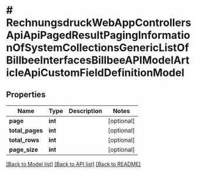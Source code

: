 # # RechnungsdruckWebAppControllersApiApiPagedResultPagingInformationOfSystemCollectionsGenericListOfBillbeeInterfacesBillbeeAPIModelArticleApiCustomFieldDefinitionModel

## Properties

Name | Type | Description | Notes
------------ | ------------- | ------------- | -------------
**page** | **int** |  | [optional]
**total_pages** | **int** |  | [optional]
**total_rows** | **int** |  | [optional]
**page_size** | **int** |  | [optional]

[[Back to Model list]](../../README.md#models) [[Back to API list]](../../README.md#endpoints) [[Back to README]](../../README.md)
